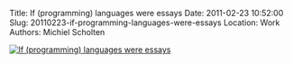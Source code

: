 Title: If (programming) languages were essays
Date: 2011-02-23 10:52:00
Slug: 20110223-if-programming-languages-were-essays
Location: Work
Authors: Michiel Scholten

<div class="content-image"><div><a href="http://dammit.nl/images/content/if_programminglanguagues_were_essays.jpg"><img src="http://dammit.nl/images/content/if_programminglanguagues_were_essays_600px.jpg" alt="If (programming) languages were essays" title="If (programming) languages were essays" /></a></div></div>
<br style="clear: both;" />